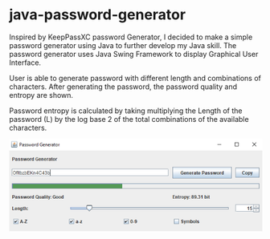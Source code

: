 # java-password-generator

Inspired by KeepPassXC password Generator, I decided to make a simple password generator using Java to further develop my Java skill. 
The password generator uses Java Swing Framework to display Graphical User Interface. 

User is able to generate password with different length and combinations of characters. 
After generating the password, the password quality and entropy are shown.

Password entropy is calculated by taking multiplying the Length of the password (L) by the log base 2 of the total 
combinations of the available characters.

![img.png](img.png)
